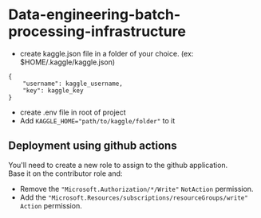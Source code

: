 # Data-engineering-batch-processing-infrastructure

- create kaggle.json file in a folder of your choice. (ex: $HOME/.kaggle/kaggle.json)
```
{
    "username": kaggle_username,
    "key": kaggle_key
}
```

- create .env file in root of project
- Add `KAGGLE_HOME="path/to/kaggle/folder"` to it


## Deployment using github actions
You'll need to create a new role to assign to the github application.  
Base it on the contributor role and:
- Remove the `"Microsoft.Authorization/*/Write"` `NotAction` permission.
- Add the `"Microsoft.Resources/subscriptions/resourceGroups/write"` `Action` permission.
